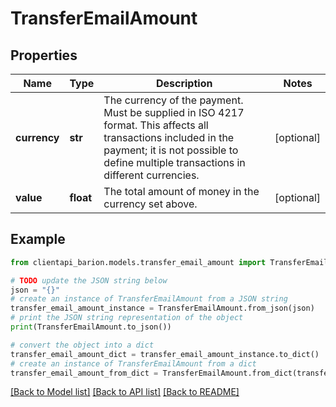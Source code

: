 # TransferEmailAmount


## Properties

Name | Type | Description | Notes
------------ | ------------- | ------------- | -------------
**currency** | **str** | The currency of the payment. Must be supplied in ISO 4217 format. This affects all transactions included in the payment; it is not possible to define multiple transactions in different currencies. | [optional] 
**value** | **float** | The total amount of money in the currency set above. | [optional] 

## Example

```python
from clientapi_barion.models.transfer_email_amount import TransferEmailAmount

# TODO update the JSON string below
json = "{}"
# create an instance of TransferEmailAmount from a JSON string
transfer_email_amount_instance = TransferEmailAmount.from_json(json)
# print the JSON string representation of the object
print(TransferEmailAmount.to_json())

# convert the object into a dict
transfer_email_amount_dict = transfer_email_amount_instance.to_dict()
# create an instance of TransferEmailAmount from a dict
transfer_email_amount_from_dict = TransferEmailAmount.from_dict(transfer_email_amount_dict)
```
[[Back to Model list]](../README.md#documentation-for-models) [[Back to API list]](../README.md#documentation-for-api-endpoints) [[Back to README]](../README.md)


